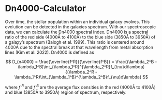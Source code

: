 # Dn4000-Calculator

Over time, the stellar population within an individual galaxy evolves. This evolution can be detected in the galaxies spectrum. With our spectroscopic data, we can calculate the Dn4000 spectral index. Dn4000 is a spectral ratio of the red side (4000Å to 4100Å) to the blue side (3850Å to 3950Å) of a galaxy’s spectrum (Balogh et al. 1999). This ratio is centered around 4000Å due to the spectral break at that wavelength from metal absorption lines (Kim et al. 2022). Dn4000 is defined as

$$
D_{n4000} = \frac{\overline{f^R}}{\overline{f^B}} = \frac{(\lambda_2^B - \lambda_1^B)\int_{\lambda_1^R}^{\lambda_2^R}f_{\nu}d\lambda}{(\lambda_2^R - \lambda_1^R)\int_{\lambda_1^B}^{\lambda_2^B}f_{\nu}d\lambda}
$$

where *f <sup>R</sup>* and *f <sup>B</sup>* are the average flux densities in the red (4000Å to 4100Å) and blue (3850Å to 3950Å) region of spectrum, respectively.

